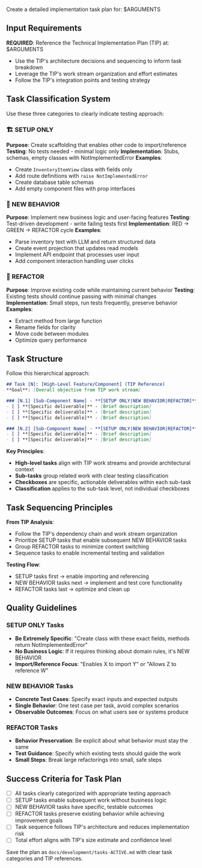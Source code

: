 Create a detailed implementation task plan for: $ARGUMENTS

## Input Requirements

**REQUIRED**: Reference the Technical Implementation Plan (TIP) at: $ARGUMENTS
- Use the TIP's architecture decisions and sequencing to inform task breakdown
- Leverage the TIP's work stream organization and effort estimates
- Follow the TIP's integration points and testing strategy

## Task Classification System

Use these three categories to clearly indicate testing approach:

### 🏗️ SETUP ONLY
**Purpose**: Create scaffolding that enables other code to import/reference
**Testing**: No tests needed - minimal logic only
**Implementation**: Stubs, schemas, empty classes with NotImplementedError
**Examples**:
- Create `InventoryItemView` class with fields only
- Add route definitions with `raise NotImplementedError`
- Create database table schemas
- Add empty component files with prop interfaces

### 🧪 NEW BEHAVIOR
**Purpose**: Implement new business logic and user-facing features
**Testing**: Test-driven development - write failing tests first
**Implementation**: RED → GREEN → REFACTOR cycle
**Examples**:
- Parse inventory text with LLM and return structured data
- Create event projection that updates read models
- Implement API endpoint that processes user input
- Add component interaction handling user clicks

### 🔄 REFACTOR
**Purpose**: Improve existing code while maintaining current behavior
**Testing**: Existing tests should continue passing with minimal changes
**Implementation**: Small steps, run tests frequently, preserve behavior
**Examples**:
- Extract method from large function
- Rename fields for clarity
- Move code between modules
- Optimize query performance

## Task Structure

Follow this hierarchical approach:

```markdown
## Task [N]: [High-Level Feature/Component] (TIP Reference)
**Goal**: [Overall objective from TIP work stream]

### [N.1] [Sub-Component Name] - **[SETUP ONLY|NEW BEHAVIOR|REFACTOR]**
- [ ] **[Specific deliverable]** - [Brief description]
- [ ] **[Specific deliverable]** - [Brief description]
- [ ] **[Specific deliverable]** - [Brief description]

### [N.2] [Sub-Component Name] - **[SETUP ONLY|NEW BEHAVIOR|REFACTOR]**
- [ ] **[Specific deliverable]** - [Brief description]
- [ ] **[Specific deliverable]** - [Brief description]
```

**Key Principles**:
- **High-level tasks** align with TIP work streams and provide architectural context
- **Sub-tasks** group related work with clear testing classification
- **Checkboxes** are specific, actionable deliverables within each sub-task
- **Classification** applies to the sub-task level, not individual checkboxes

## Task Sequencing Principles

**From TIP Analysis**:
- Follow the TIP's dependency chain and work stream organization
- Prioritize SETUP tasks that enable subsequent NEW BEHAVIOR tasks
- Group REFACTOR tasks to minimize context switching
- Sequence tasks to enable incremental testing and validation

**Testing Flow**:
- SETUP tasks first → enable importing and referencing
- NEW BEHAVIOR tasks next → implement and test core functionality
- REFACTOR tasks last → optimize and clean up

## Quality Guidelines

### SETUP ONLY Tasks
- **Be Extremely Specific**: "Create class with these exact fields, methods return NotImplementedError"
- **No Business Logic**: If it requires thinking about domain rules, it's NEW BEHAVIOR
- **Import/Reference Focus**: "Enables X to import Y" or "Allows Z to reference W"

### NEW BEHAVIOR Tasks
- **Concrete Test Cases**: Specify exact inputs and expected outputs
- **Single Behavior**: One test case per task, avoid complex scenarios
- **Observable Outcomes**: Focus on what users see or systems produce

### REFACTOR Tasks
- **Behavior Preservation**: Be explicit about what behavior must stay the same
- **Test Guidance**: Specify which existing tests should guide the work
- **Small Steps**: Break large refactorings into small, safe steps

## Success Criteria for Task Plan

- [ ] All tasks clearly categorized with appropriate testing approach
- [ ] SETUP tasks enable subsequent work without business logic
- [ ] NEW BEHAVIOR tasks have specific, testable outcomes
- [ ] REFACTOR tasks preserve existing behavior while achieving improvement goals
- [ ] Task sequence follows TIP's architecture and reduces implementation risk
- [ ] Total effort aligns with TIP's size estimate and confidence level

Save the plan as `docs/development/tasks-ACTIVE.md` with clear task categories and TIP references.
